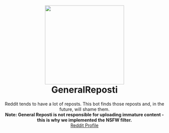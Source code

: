 
<h1 align="center">
  <img src="https://starwarsblog.starwars.com/wp-content/uploads/2018/10/grievous-battlefront-hero-tall.jpg" height="250" /><br/>
  GeneralReposti
</h1>

<p align="center">
Reddit tends to have a lot of reposts. This bot finds those reposts and, in the future, will shame them.
  <br/>
  <b>Note: General Reposti is not responsible for uploading immature content - this is why we implemented the NSFW filter.</b>
  <br/>
<a href="https://www.reddit.com/user/generalrepostbot">Reddit Profile</a>
</p>

